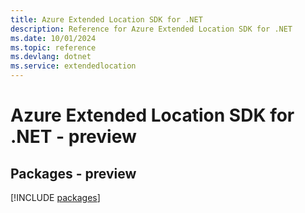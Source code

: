 ```yaml
---
title: Azure Extended Location SDK for .NET
description: Reference for Azure Extended Location SDK for .NET
ms.date: 10/01/2024
ms.topic: reference
ms.devlang: dotnet
ms.service: extendedlocation
---
```

# Azure Extended Location SDK for .NET - preview
## Packages - preview
[!INCLUDE [packages](extended-location-index.md)]